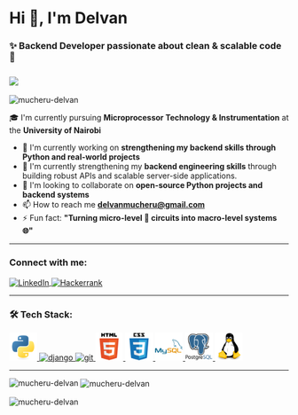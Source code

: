 <h1 align="left">Hi 👋, I'm Delvan</h1>
<h3 align="left">✨ Backend Developer passionate about clean & scalable code 🚀</h3>

<img src="https://media3.giphy.com/media/v1.Y2lkPTc5MGI3NjExazcxbG9ramwyMTJycnpiazhsd29naXd1dzNlY2JhcW5pa3E4ZmhvYyZlcD12MV9naWZzX3NlYXJjaCZjdD1n/78XCFBGOlS6keY1Bil/giphy.webp" width="150" style="margin-top: 10px;"/>

<p align="left"> <img src="https://komarev.com/ghpvc/?username=mucheru-delvan&label=Profile%20views&color=0e75b6&style=flat" alt="mucheru-delvan" /> </p>

🎓 I'm currently pursuing **Microprocessor Technology & Instrumentation** at the **University of Nairobi**  

- 🔭 I'm currently working on **strengthening my backend skills through Python and real-world projects**  
- 🌱 I'm currently strengthening my **backend engineering skills** through building robust APIs and scalable server-side applications. 
- 👯 I'm looking to collaborate on **open-source Python projects and backend systems**  
- 📫 How to reach me **delvanmucheru@gmail.com**  
- ⚡ Fun fact: **"Turning micro-level 🔬 circuits into macro-level systems 🌐"**  

---

<h3 align="left">Connect with me:</h3>
<p align="left">
  <a href="https://www.linkedin.com/in/delvan-mucheru/" target="_blank">
    <img align="center" src="https://raw.githubusercontent.com/rahuldkjain/github-profile-readme-generator/master/src/images/icons/Social/linked-in-alt.svg" alt="LinkedIn" height="30" width="40" />
  </a>
  <a href="https://www.hackerrank.com/profile/delvanmucheru" target="_blank">
    <img align="center" src="https://raw.githubusercontent.com/rahuldkjain/github-profile-readme-generator/master/src/images/icons/Social/hackerrank.svg" alt="Hackerrank" height="30" width="40" />
  </a>
</p>

---

<h3 align="left">🛠️ Tech Stack:</h3>
<p align="left"> 
  <a href="https://www.python.org" target="_blank" rel="noreferrer"> 
    <img src="https://raw.githubusercontent.com/devicons/devicon/master/icons/python/python-original.svg" alt="python" width="50" height="50"/> 
  </a> 
  <a href="https://www.djangoproject.com/" target="_blank" rel="noreferrer"> 
    <img src="https://cdn.worldvectorlogo.com/logos/django.svg" alt="django" width="50" height="50"/> 
  </a> 
  <a href="https://git-scm.com/" target="_blank" rel="noreferrer"> 
    <img src="https://www.vectorlogo.zone/logos/git-scm/git-scm-icon.svg" alt="git" width="50" height="50"/> 
  </a> 
  <a href="https://www.w3.org/html/" target="_blank" rel="noreferrer"> 
    <img src="https://raw.githubusercontent.com/devicons/devicon/master/icons/html5/html5-original-wordmark.svg" alt="html5" width="50" height="50"/> 
  </a> 
  <a href="https://www.w3schools.com/css/" target="_blank" rel="noreferrer"> 
    <img src="https://raw.githubusercontent.com/devicons/devicon/master/icons/css3/css3-original-wordmark.svg" alt="css3" width="50" height="50"/> 
  </a> 
  <a href="https://www.mysql.com/" target="_blank" rel="noreferrer"> 
    <img src="https://raw.githubusercontent.com/devicons/devicon/master/icons/mysql/mysql-original-wordmark.svg" alt="mysql" width="50" height="50"/> 
  </a> 
  <a href="https://www.postgresql.org" target="_blank" rel="noreferrer"> 
    <img src="https://raw.githubusercontent.com/devicons/devicon/master/icons/postgresql/postgresql-original-wordmark.svg" alt="postgresql" width="50" height="50"/> 
  </a> 
  <a href="https://www.linux.org/" target="_blank" rel="noreferrer"> 
    <img src="https://raw.githubusercontent.com/devicons/devicon/master/icons/linux/linux-original.svg" alt="linux" width="50" height="50"/> 
  </a> 
</p>

---

<p><img align="left" src="https://github-readme-stats.vercel.app/api/top-langs?username=mucheru-delvan&show_icons=true&locale=en&layout=compact" alt="mucheru-delvan" /></p>

<p>&nbsp;<img align="center" src="https://github-readme-stats.vercel.app/api?username=mucheru-delvan&show_icons=true&locale=en" alt="mucheru-delvan" /></p>

<p><img align="center" src="https://github-readme-streak-stats.herokuapp.com/?user=mucheru-delvan&" alt="mucheru-delvan" /></p>

